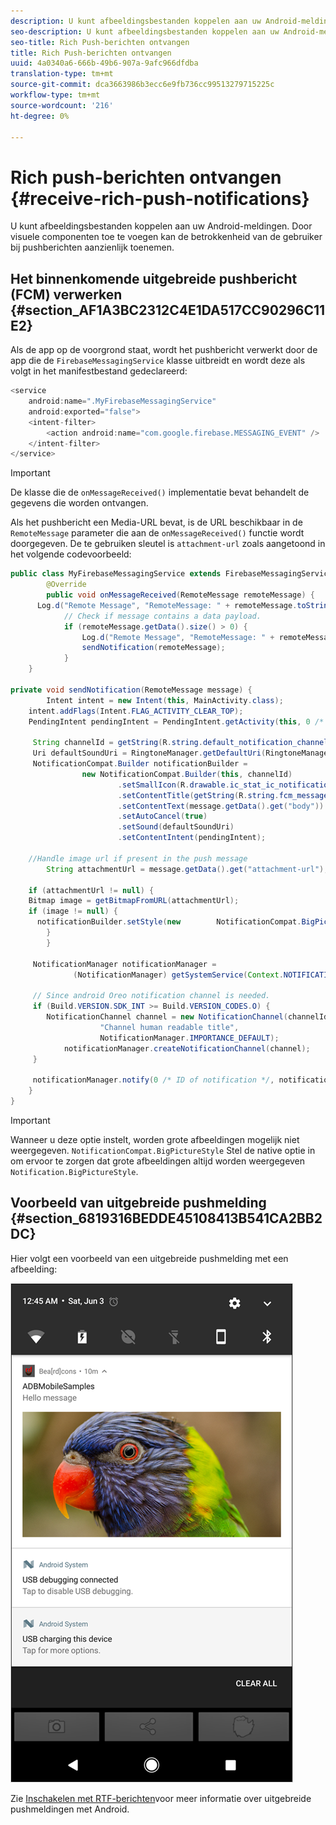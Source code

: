 ```yaml
---
description: U kunt afbeeldingsbestanden koppelen aan uw Android-meldingen. Door visuele componenten toe te voegen kan de betrokkenheid van de gebruiker bij pushberichten aanzienlijk toenemen.
seo-description: U kunt afbeeldingsbestanden koppelen aan uw Android-meldingen. Door visuele componenten toe te voegen kan de betrokkenheid van de gebruiker bij pushberichten aanzienlijk toenemen.
seo-title: Rich Push-berichten ontvangen
title: Rich Push-berichten ontvangen
uuid: 4a0340a6-666b-49b6-907a-9afc966dfdba
translation-type: tm+mt
source-git-commit: dca3663986b3ecc6e9fb736cc99513279715225c
workflow-type: tm+mt
source-wordcount: '216'
ht-degree: 0%

---
```



# Rich push-berichten ontvangen {#receive-rich-push-notifications}

U kunt afbeeldingsbestanden koppelen aan uw Android-meldingen. Door visuele componenten toe te voegen kan de betrokkenheid van de gebruiker bij pushberichten aanzienlijk toenemen.

## Het binnenkomende uitgebreide pushbericht (FCM) verwerken {#section_AF1A3BC2312C4E1DA517CC90296C11E2}

Als de app op de voorgrond staat, wordt het pushbericht verwerkt door de app die de `FirebaseMessagingService` klasse uitbreidt en wordt deze als volgt in het manifestbestand gedeclareerd:

```java
<service
    android:name=".MyFirebaseMessagingService"
    android:exported="false">
    <intent-filter>
        <action android:name="com.google.firebase.MESSAGING_EVENT" />
    </intent-filter>
</service>
```

>[!IMPORTANT]
>
>De klasse die de `onMessageReceived()` implementatie bevat behandelt de gegevens die worden ontvangen.

Als het pushbericht een Media-URL bevat, is de URL beschikbaar in de `RemoteMessage` parameter die aan de `onMessageReceived()` functie wordt doorgegeven. De te gebruiken sleutel is `attachment-url` zoals aangetoond in het volgende codevoorbeeld:

```java
public class MyFirebaseMessagingService extends FirebaseMessagingService {
        @Override
        public void onMessageReceived(RemoteMessage remoteMessage) {
      Log.d("Remote Message", "RemoteMessage: " + remoteMessage.toString());
            // Check if message contains a data payload.
            if (remoteMessage.getData().size() > 0) {
                Log.d("Remote Message", "RemoteMessage: " + remoteMessage.getData());
                sendNotification(remoteMessage);
            }
    }
 
private void sendNotification(RemoteMessage message) {
        Intent intent = new Intent(this, MainActivity.class);
    intent.addFlags(Intent.FLAG_ACTIVITY_CLEAR_TOP);
    PendingIntent pendingIntent = PendingIntent.getActivity(this, 0 /* Request code */, intent, PendingIntent.FLAG_ONE_SHOT);

     String channelId = getString(R.string.default_notification_channel_id);
     Uri defaultSoundUri = RingtoneManager.getDefaultUri(RingtoneManager.TYPE_NOTIFICATION);
     NotificationCompat.Builder notificationBuilder =
                new NotificationCompat.Builder(this, channelId)
                        .setSmallIcon(R.drawable.ic_stat_ic_notification)
                        .setContentTitle(getString(R.string.fcm_message))
                        .setContentText(message.getData().get("body"))
                        .setAutoCancel(true)
                        .setSound(defaultSoundUri)
                        .setContentIntent(pendingIntent);
  
    //Handle image url if present in the push message 
        String attachmentUrl = message.getData().get("attachment-url");
  
    if (attachmentUrl != null) { 
    Bitmap image = getBitmapFromURL(attachmentUrl); 
    if (image != null) { 
      notificationBuilder.setStyle(new        NotificationCompat.BigPictureStyle().bigPicture(image)); 
        } 
        } 

     NotificationManager notificationManager =
              (NotificationManager) getSystemService(Context.NOTIFICATION_SERVICE);

     // Since android Oreo notification channel is needed.
     if (Build.VERSION.SDK_INT >= Build.VERSION_CODES.O) {
        NotificationChannel channel = new NotificationChannel(channelId,
                    "Channel human readable title",
                    NotificationManager.IMPORTANCE_DEFAULT);
            notificationManager.createNotificationChannel(channel);
     }

     notificationManager.notify(0 /* ID of notification */, notificationBuilder.build());
    }
}
```

>[!IMPORTANT]
>
>Wanneer u deze optie instelt, worden grote afbeeldingen mogelijk niet weergegeven. `NotificationCompat.BigPictureStyle` Stel de native optie in om ervoor te zorgen dat grote afbeeldingen altijd worden weergegeven `Notification.BigPictureStyle`.

## Voorbeeld van uitgebreide pushmelding {#section_6819316BEDDE45108413B541CA2BB2DC}

Hier volgt een voorbeeld van een uitgebreide pushmelding met een afbeelding:

![](assets/rich-push-notification_example.png)

Zie [Inschakelen met RTF-berichten](https://developer.android.com/distribute/best-practices/engage/rich-notifications.html)voor meer informatie over uitgebreide pushmeldingen met Android.
